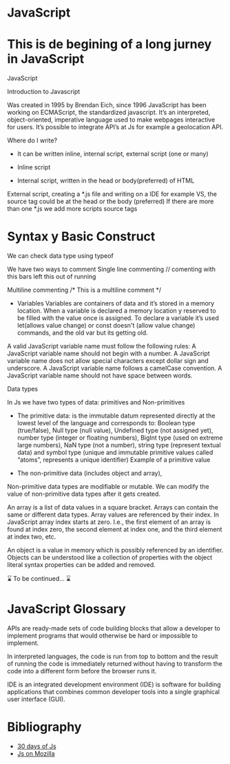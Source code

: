 # JavaScript

# This is de begining of a long jurney in JavaScript

JavaScript

Introduction to Javascript

Was created in 1995 by Brendan Eich, since 1996 JavaScript has been working on ECMAScript, the standardized javascript.  It’s an interpreted, object-oriented, imperative language used to make webpages interactive for users. It’s possible to integrate API’s at Js for example a geolocation API.  

Where do I write?

  * It can be written inline, internal script, external script (one or many)

   * Inline script


   * Internal script, written in the head or body(preferred) of HTML


External script, creating a *.js file and writing on a IDE for example VS, the source tag could be at the head or the body (preferred) If there are more than one *.js we add more scripts source tags 



# Syntax y Basic Construct

We can check data type using typeof

We have two ways to comment 
Single line commenting
// comenting with this bars left this out of running

Multiline commenting
/*
	This is a 
      multiline	
      comment
*/


* Variables
Variables are containers of data and it’s stored in a memory location. When a variable is declared a memory location y reserved to be filled with the value once is assigned. To declare a variable it’s used let(allows value change) or const doesn't (allow value change) commands, and the old var but its getting old.

A valid JavaScript variable name must follow the following rules:
A JavaScript variable name should not begin with a number.
A JavaScript variable name does not allow special characters except dollar sign and underscore.
A JavaScript variable name follows a camelCase convention.
A JavaScript variable name should not have space between words.


Data types 

In Js we have two types of data: primitives and Non-primitives  

* The primitive data: is the immutable datum represented directly at the lowest level of the language and corresponds to: Boolean type (true/false), Null type (null value), Undefined type (not assigned yet), number type (integer or floating numbers), BigInt type (used on extreme large numbers), NaN type (not a number), string type (represent textual data) and symbol type (unique and immutable primitive values called “atoms”, represents a unique identifier)
Example of a primitive value

* The non-primitive data (includes object and array), 

Non-primitive data types are modifiable or mutable. We can modify the value of non-primitive data types after it gets created. 

An array is a list of data values in a square bracket. Arrays can contain the same or different data types. Array values are referenced by their index. In JavaScript array index starts at zero. I.e., the first element of an array is found at index zero, the second element at index one, and the third element at index two, etc.



An object is a value in memory which is possibly referenced by an identifier. Objects can be understood like a collection of properties with the object literal syntax properties can be added and removed. 

:hourglass: To be continued… :hourglass:

# JavaScript Glossary
APIs are ready-made sets of code building blocks that allow a developer to implement programs that would otherwise be hard or impossible to implement.

In interpreted languages, the code is run from top to bottom and the result of running the code is immediately returned without having to transform the code into a different form before the browser runs it.


IDE is an integrated development environment (IDE) is software for building applications that combines common developer tools into a single graphical user interface (GUI).

# Bibliography
* [30 days of Js](https://github.com/Asabeneh/30-Days-Of-JavaScript) 
* [Js on Mozilla](https://developer.mozilla.org/en-US/docs/Web/JavaScript/Guide/Grammar_and_Types)



